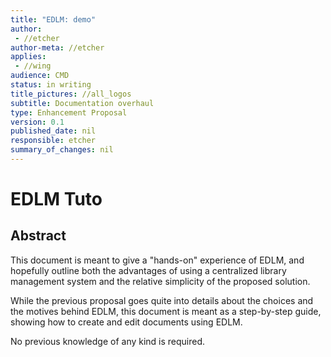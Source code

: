 ```yaml
---
title: "EDLM: demo"
author:
 - //etcher
author-meta: //etcher
applies:
 - //wing
audience: CMD
status: in writing
title_pictures: //all_logos
subtitle: Documentation overhaul
type: Enhancement Proposal
version: 0.1
published_date: nil
responsible: etcher
summary_of_changes: nil
---
```


# EDLM Tuto

## Abstract

This document is meant to give a "hands-on" experience of EDLM, and hopefully outline both the
advantages of using a centralized library management system and the relative simplicity of the 
proposed solution.

While the previous proposal goes quite into details about the choices and the motives behind 
EDLM, this document is meant as a step-by-step guide, showing how to create and edit documents using EDLM.

No previous knowledge of any kind is required.
